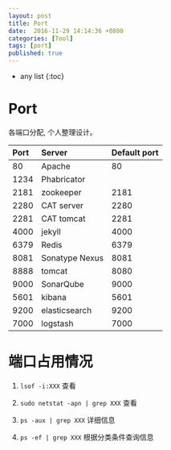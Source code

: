 ```yaml
---
layout: post
title: Port
date:  2016-11-29 14:14:36 +0800
categories: [Tool]
tags: [port]
published: true
---
```


* any list
{:toc}

# Port

各端口分配, 个人整理设计。

| Port           |   Server        |  Default port   |
| :------------- |:----------      |:--------------- |
| 80             | Apache          | 80              |
| 1234           | Phabricator     |                 |
| 2181           | zookeeper       | 2181            |
| 2280           | CAT server      | 2280            |
| 2281           | CAT tomcat      | 2281            |
| 4000           | jekyll          | 4000            |
| 6379           | Redis           | 6379            |
| 8081           | Sonatype Nexus  | 8081            |
| 8888           | tomcat          | 8080            |
| 9000           | SonarQube       | 9000            |
| 5601           | kibana          | 5601            |
| 9200           | elasticsearch   | 9200            |
| 7000           | logstash        | 7000            |


# 端口占用情况

1. ```lsof -i:XXX``` 查看

2. ```sudo netstat -apn | grep XXX``` 查看

3. ```ps -aux | grep XXX``` 详细信息

4. ```ps -ef | grep XXX``` 根据分类条件查询信息







